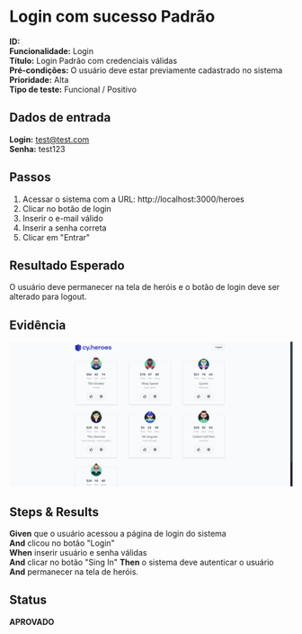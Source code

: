 # Login com sucesso Padrão

**ID:**  
**Funcionalidade:** Login  
**Título:** Login Padrão com credenciais válidas  
**Pré-condições:** O usuário deve estar previamente cadastrado no sistema  
**Prioridade:** Alta  
**Tipo de teste:** Funcional / Positivo  


## Dados de entrada

**Login:** test@test.com  
**Senha:** test123  


## Passos

1. Acessar o sistema com a URL: http://localhost:3000/heroes  
2. Clicar no botão de login  
3. Inserir o e-mail válido  
4. Inserir a senha correta  
5. Clicar em "Entrar"


## Resultado Esperado

O usuário deve permanecer na tela de heróis e o botão de login deve ser alterado para logout.  



## Evidência

![Login com sucesso](../evidencias/login-sucesso.png)



## Steps & Results

**Given** que o usuário acessou a página de login do sistema  
**And** clicou no botão "Login"  
**When** inserir usuário e senha válidas  
**And** clicar no botão "Sing In" 
**Then** o sistema deve autenticar o usuário  
**And** permanecer na tela de heróis.  



## Status

**APROVADO**
